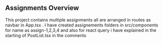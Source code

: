 ## Assignments Overview

This project contains multiple assignments all are arranged in routes as navbar in App.tsx .
I have created assignements folders in src/components for name as assign-1,2,3,4 and also for react query i have explained in the starting of PostList.tsx in the comments